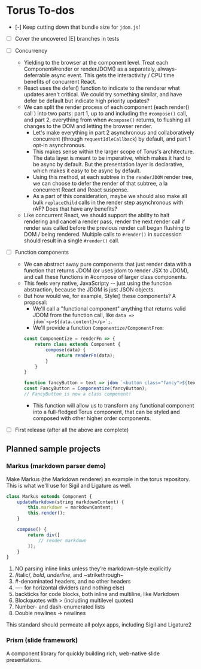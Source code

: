 # Torus To-dos

- [-] Keep cutting down that bundle size for `jdom.js`!

- [ ] Cover the uncovered [E] branches in tests

- [ ] Concurrency
    - Yielding to the browser at the component level. Treat each Component#render or renderJDOM() as a separately, always-deferrable async event. This gets the interactivity / CPU time benefits of concurrent React.
    - React uses the defer() function to indicate to the renderer what updates aren't critical. We could try something similar, and have defer be default but indicate high priority updates?
    - We can split the render process of each component (each render() call ) into two parts: part 1, up to and including the `#compose()` call, and part 2, everything from when `#compose()` returns, to flushing all changes to the DOM and letting the browser render.
        - Let's make everything in part 2 asynchronous and collaboratively concurrent (through `requestIdleCallback`) by default, and part 1 opt-in asynchronous.
        - This makes sense within the larger scope of Torus's architecture. The data layer is meant to be imperative, which makes it hard to be async by default. But the presentation layer is declarative, which makes it easy to be async by default.
        - Using this method, at each subtree in the `renderJDOM` render tree, we can choose to defer the render of that subtree, a la concurrent React and React suspense.
        - As a part of this consideration, maybe we should also make all bulk `replaceChild` calls in the render step asynchronous with rAF? Does that have any benefits?
    - Like concurrent React, we should support the ability to halt rendering and cancel a render pass, render the next render call if render was called before the previous render call began flushing to DOM / being rendered. Multiple calls to `#render()` in succession should result in a single `#render()` call.

- [ ] Function components
    - We can abstract away pure components that just render data with a function that returns JDOM (or uses jdom to render JSX to JDOM), and call these functions in #compose of larger class components.
    - This feels very native, JavaScripty -- just using the function abstraction, because the JDOM is just JSON objects.
    - But how would we, for example, Style() these components? A proposal:
        - We'll call a "functional component" anything that returns valid JDOM from the function call, like ``data => jdom`<p>${data.content}</p>`;``.
        - We'll provide a function `Componentize/ComponentFrom`:
        ```javascript
        const Componentize = renderFn => {
            return class extends Component {
                compose(data) {
                    return renderFn(data);
                }
            }
        }

        function fancyButton = text => jdom `<button class="fancy">${text}</button>`;
        const FancyButton = Componentize(fancyButton);
        // FancyButton is now a class component!
        ```
        - This function will allow us to transform any functional component into a full-fledged Torus component, that can be styled and composed with other higher order components.

- [ ] First release (after all the above are complete)

## Planned sample projects

### Markus (markdown parser demo)

Make Markus (the Markdown renderer) an example in the torus repository. This is what we'll use for Sigil and Ligature as well.

```javascript
class Markus extends Component {
    updateMarkdown(string markdownContent) {
        this.markdown = markdownContent;
        this.render();
    }

    compose() {
        return div([
            // render markdown
        ]);
    }
}
```

1. NO parsing inline links unless they’re markdown-style explicitly
2. /italic/, *bold*, _underline_, and ~strikethrough~
3. #-denominated headers, and no other headers
4. —- for horizontal dividers (and nothing else)
5. backticks for code blocks, both inline and multiline, like Markdown
6. Blockquotes with > (including multilevel quotes)
7. Number- and dash-enumerated lists
8. Double newlines -> newlines

This standard should permeate all polyx apps, including Sigil and Ligature2

### Prism (slide framework)

A component library for quickly building rich, web-native slide presentations.
